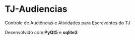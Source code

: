 # TJ-Audiencias
Controle de Audiências e Atividades para Escreventes do TJ

Desenvolvido com **PyQt5** e **sqlite3**
 

